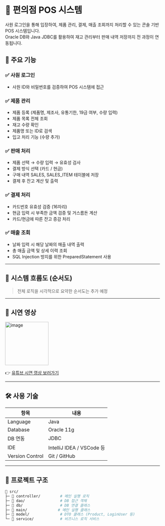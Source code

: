 # 🏪 편의점 POS 시스템

사원 로그인을 통해 입장하여, 제품 관리, 결제, 매출 조회까지 처리할 수 있는 콘솔 기반 POS 시스템입니다.  
Oracle DB와 Java JDBC를 활용하여 재고 관리부터 판매 내역 저장까지 전 과정이 연동됩니다.


## 📌 주요 기능

### ✅ 사원 로그인
- 사원 ID와 비밀번호를 검증하여 POS 시스템에 접근

### ✅ 제품 관리
- 제품 등록 (제품명, 제조사, 유통기한, 19금 여부, 수량 입력)
- 제품 목록 전체 조회
- 재고 수량 확인
- 제품명 또는 ID로 검색
- 입고 처리 기능 (수량 추가)

### ✅ 판매 처리
- 제품 선택 → 수량 입력 → 유효성 검사
- 결제 방식 선택 (카드 / 현금)
- 구매 내역 SALES, SALES_ITEM 테이블에 저장
- 결제 후 잔고 계산 및 출력

### ✅ 결제 처리
- 카드번호 유효성 검증 (16자리)
- 현금 입력 시 부족한 금액 검증 및 거스름돈 계산
- 카드/현금에 따른 잔고 증감 처리

### ✅ 매출 조회
- 날짜 입력 시 해당 날짜의 매출 내역 출력
- 총 매출 금액 및 상세 이력 조회
- SQL Injection 방지를 위한 PreparedStatement 사용

---

## 🧠 시스템 흐름도 (순서도)

> 전체 로직을 시각적으로 요약한 순서도는 추가 예정

---

## 🎥 시연 영상
<img width="141" height="141" alt="image" src="https://github.com/user-attachments/assets/5ca86d6c-57b5-4119-9c1c-8e1d57fb6ede" />

👉 [유튜브 시연 영상 보러가기](https://youtu.be/6yR4x5Z8FTA?si=SfxV2d8ZBIs-gXYl)  

---

## 🛠 사용 기술

| 항목         | 내용                         |
|--------------|------------------------------|
| Language     | Java                         |
| Database     | Oracle 11g                   |
| DB 연동       | JDBC                         |
| IDE          | IntelliJ IDEA / VSCode 등    |
| Version Control | Git / GitHub              |

---

## 📂 프로젝트 구조

```bash
📁 src/
├─ 📁 controller/         # 메인 실행 로직
├─ 📁 dao/                # DB 접근 객체
├─ 📁 db/                 # DB 연결 클래스
├─ 📁 main/              # 메인 실행 클래스
├─ 📁 model/              # DTO 클래스 (Product, LoginUser 등)
└─ 📁 service/            # 비즈니스 로직 서비스
